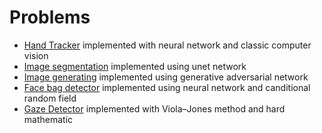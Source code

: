 # Problems
* [Hand Tracker](https://github.com/apletea/Computer-Vision/tree/master/HandTracker) implemented with neural network and classic computer vision
* [Image segmentation](https://github.com/apletea/Computer-Vision/tree/master/ImageSegmentation) implemented using unet network
* [Image generating](https://github.com/apletea/Computer-Vision/tree/master/GAN) implemented using generative adversarial network
* [Face bag detector](https://github.com/apletea/Computer-Vision/tree/master/face-Bag) implemented using neural network and canditional random field
* [Gaze Detector](https://github.com/apletea/GazeEstimation/tree/c88bf532df1f5a94b3ea33c92f57c49dd9d1ddf3) implemented with Viola–Jones method and hard mathematic
